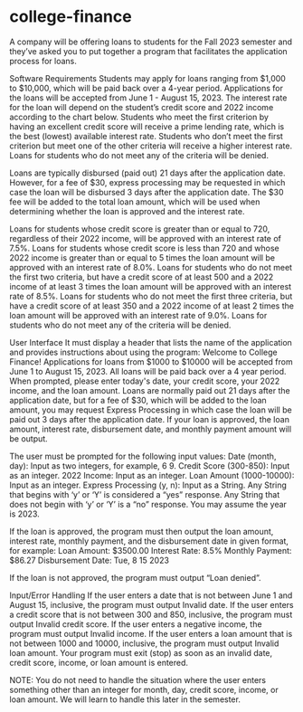 # college-finance
A company will be offering loans to students for the Fall 2023 semester and they’ve asked you to put together a program that facilitates the application process for loans.

Software Requirements
Students may apply for loans ranging from $1,000 to $10,000, which will be paid back over a 4-year period. Applications for the loans will be accepted from June 1 - August 15, 2023. The interest rate for the loan will depend on the student’s credit score and 2022 income according to the chart below. Students who meet the first criterion by having an excellent credit score will receive a prime lending rate, which is the best (lowest) available interest rate. Students who don’t meet the first criterion but meet one of the other criteria will receive a higher interest rate. Loans for students who do not meet any of the criteria will be denied.

Loans are typically disbursed (paid out) 21 days after the application date. However, for a fee of $30, express processing may be requested in which case the loan will be disbursed 3 days after the application date. The $30 fee will be added to the total loan amount, which will be used when determining whether the loan is approved and the interest rate.

Loans for students whose credit score is greater than or equal to 720, regardless of their 2022 income, will be approved with an interest rate of 7.5%.
Loans for students whose credit score is less than 720 and whose 2022 income is greater than or equal to 5 times the loan amount will be approved with an interest rate of 8.0%.
Loans for students who do not meet the first two criteria, but have a credit score of at least 500 and a 2022 income of at least 3 times the loan amount will be approved with an interest rate of 8.5%.
Loans for students who do not meet the first three criteria, but have a credit score of at least 350 and a 2022 income of at least 2 times the loan amount will be approved with an interest rate of 9.0%.
Loans for students who do not meet any of the criteria will be denied.

User Interface
It must display a header that lists the name of the application and provides instructions about using the program:
                 Welcome to College Finance!
 Applications for loans from $1000 to $10000 will be accepted from
June 1 to August 15, 2023. All loans will be paid back over a
4 year period. When prompted, please enter today's date, your credit
score, your 2022 income, and the loan amount. Loans are normally paid
out 21 days after the application date, but for a fee of $30, which
will be added to the loan amount, you may request Express Processing
in which case the loan will be paid out 3 days after the application
date. If your loan is approved, the loan amount, interest rate,
disbursement date, and monthly payment amount will be output. 

The user must be prompted for the following input values:
Date (month, day): Input as two integers, for example, 6 9.
Credit Score (300-850): Input as an integer.
2022 Income: Input as an integer.
Loan Amount (1000-10000): Input as an integer.
Express Processing (y, n): Input as a String. Any String that begins with ‘y’ or ‘Y’ is considered a “yes” response. Any String that does not begin with ‘y’ or ‘Y’ is a “no” response.
You may assume the year is 2023.

If the loan is approved, the program must then output the loan amount, interest rate, monthly payment, and the disbursement date in given format, for example:
Loan Amount: $3500.00
Interest Rate: 8.5%
Monthly Payment: $86.27
Disbursement Date: Tue, 8 15 2023

If the loan is not approved, the program must output “Loan denied”.

Input/Error Handling
If the user enters a date that is not between June 1 and August 15, inclusive, the program must output Invalid date. If the user enters a credit score that is not between 300 and 850, inclusive, the program must output Invalid credit score. If the user enters a negative income, the program must output Invalid income. If the user enters a loan amount that is not between 1000 and 10000, inclusive, the program must output Invalid loan amount. Your program must exit (stop) as soon as an invalid date, credit score, income, or loan amount is entered.

NOTE: You do not need to handle the situation where the user enters something other than an integer for month, day, credit score, income, or loan amount. We will learn to handle this later in the semester.
